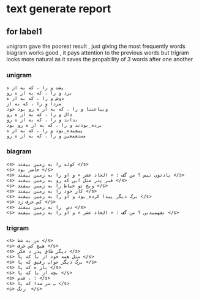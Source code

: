 # text generate report

## for label1
unigram gave the poorest result , just giving the most frequently words
biagram works good , it pays attention to the previous words
but trigram looks more natural as it saves the propability of 3 words after one another



### unigram


```
پشت و را ، که به از ه 
برد و را ، که به از ه رو 
دوش و را ، که به از ه 
سردا و را ، که به از 
وبیاعتنا و را ، که به از ه رو بود خود 
دال و را ، که به از ه رو 
بداند و را ، که به از ه رو 
برده_بودند و را ، که به از ه رو بود 
پیچیده_بود و را ، که به از ه 
مستعمعین و را ، که به از ه رو 
```

### biagram 

```
<s> کوله را به زمین بیفتد </s> 
<s> حاضر بود </s> 
<s> یادتون نیس ؟ من گف : « الحاد عشر » و او را به زمین بیفتد </s> 
<s> قبر پدر مثل این که رو به زمین بیفتد </s> 
<s> ویخ تو حیاط را به زمین بیفتد </s> 
<s> کار خود را به زمین بیفتد </s> 
<s> برگ دیگر پیدا کرده_بود و او را به زمین بیفتد </s> 
<s> کس حرف زد </s> 
<s> دس  را به زمین بیفتد </s> 
<s> نفهمیدین ؟ من گف : « الحاد عشر » و او را به زمین بیفتد </s> 
```

### trigram
```
<s> من به شط </s> 
<s> هیچ کس حرف </s> 
<s> دیگر طاق پدر د فکر </s> 
<s> مثل همه خود از با که پا </s> 
<s> برگ دیگر جواب رفیق که پا </s> 
<s> باز ه که پا </s> 
<s> بچه از با که پا </s> 
<s> قدم ، : </s> 
<s> پ سر صدا که پا </s> 
<s> رنگ  </s> 
```



